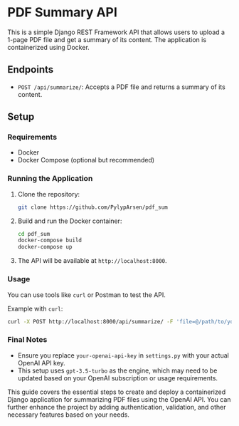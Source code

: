 # PDF Summary API

This is a simple Django REST Framework API that allows users to upload a 1-page PDF file and get a summary of its content. The application is containerized using Docker.

## Endpoints

- `POST /api/summarize/`: Accepts a PDF file and returns a summary of its content.

## Setup

### Requirements

- Docker
- Docker Compose (optional but recommended)

### Running the Application

1. Clone the repository:
    ```bash
    git clone https://github.com/PylypArsen/pdf_sum
    ```

2. Build and run the Docker container:
    ```bash
    cd pdf_sum
    docker-compose build
    docker-compose up
    ```

3. The API will be available at `http://localhost:8000`.

### Usage

You can use tools like `curl` or Postman to test the API.

Example with `curl`:
```bash
curl -X POST http://localhost:8000/api/summarize/ -F 'file=@/path/to/your/file.pdf'
```

### Final Notes

- Ensure you replace `your-openai-api-key` in `settings.py` with your actual OpenAI API key.
- This setup uses `gpt-3.5-turbo` as the engine, which may need to be updated based on your OpenAI subscription or usage requirements.

This guide covers the essential steps to create and deploy a containerized Django application for summarizing PDF files using the OpenAI API. You can further enhance the project by adding authentication, validation, and other necessary features based on your needs.
